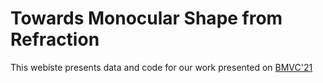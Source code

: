 # Towards Monocular Shape from Refraction

This webiste presents data and code for our work presented on [BMVC'21](https://bmvc2021.com/ "BMVC")
